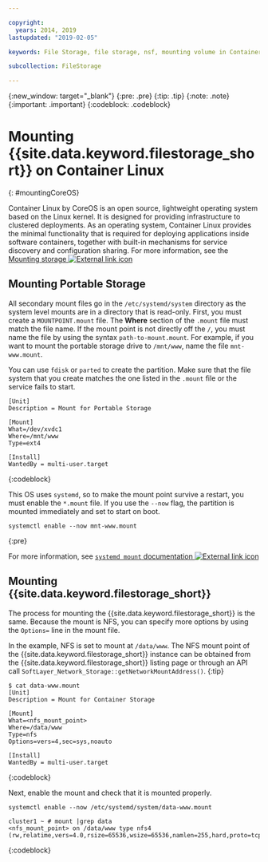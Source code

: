 ```yaml
---

copyright:
  years: 2014, 2019
lastupdated: "2019-02-05"

keywords: File Storage, file storage, nsf, mounting volume in Container Linux, CoreOS

subcollection: FileStorage

---
```

{:new_window: target="_blank"}
{:pre: .pre}
{:tip: .tip}
{:note: .note}
{:important: .important}
{:codeblock: .codeblock}


# Mounting {{site.data.keyword.filestorage_short}} on Container Linux
{: #mountingCoreOS}

Container Linux by CoreOS is an open source, lightweight operating system based on the Linux kernel. It is designed for providing infrastructure to clustered deployments. As an operating system, Container Linux provides the minimal functionality that is required for deploying applications inside software containers, together with built-in mechanisms for service discovery and configuration sharing. For more information, see the [Mounting storage ![External link icon](../../icons/launch-glyph.svg "External link icon")](https://coreos.com/os/docs/latest/mounting-storage.html)

## Mounting Portable Storage

All secondary mount files go in the `/etc/systemd/system` directory as the system level mounts are in a directory that is read-only. First, you must create a `MOUNTPOINT.mount` file. The **Where** section of the `.mount` file must match the file name. If the mount point is not directly off the `/`, you must name the file by using the syntax `path-to-mount.mount`. For example, if you want to mount the portable storage drive to `/mnt/www`, name the file `mnt-www.mount`.

You can use `fdisk` or `parted` to create the partition. Make sure that the file system that you create matches the one listed in the `.mount` file or the service fails to start.


```
[Unit]
Description = Mount for Portable Storage

[Mount]
What=/dev/xvdc1
Where=/mnt/www
Type=ext4

[Install]
WantedBy = multi-user.target
```
{:codeblock}


This OS uses `systemd`, so to make the mount point survive a restart, you must enable the `*.mount` file. If you use the `--now` flag, the partition is mounted immediately and set to start on boot.

```
systemctl enable --now mnt-www.mount
```
{:pre}

For more information, see [`systemd mount` documentation ![External link icon](../../icons/launch-glyph.svg "External link icon")](https://www.freedesktop.org/software/systemd/man/systemd.mount.html)

## Mounting {{site.data.keyword.filestorage_short}}

The process for mounting the {{site.data.keyword.filestorage_short}} is the same. Because the mount is NFS, you can specify more options by using the `Options=` line in the mount file.

In the example, NFS is set to mount at `/data/www`. The NFS mount point of the {{site.data.keyword.filestorage_short}} instance can be obtained from the {{site.data.keyword.filestorage_short}} listing page or through an API call `SoftLayer_Network_Storage::getNetworkMountAddress()`.
{:tip}

```
$ cat data-www.mount
[Unit]
Description = Mount for Container Storage

[Mount]
What=<nfs_mount_point>
Where=/data/www
Type=nfs
Options=vers=4,sec=sys,noauto

[Install]
WantedBy = multi-user.target
```
{:codeblock}

Next, enable the mount and check that it is mounted properly.

```
systemctl enable --now /etc/systemd/system/data-www.mount

cluster1 ~ # mount |grep data
<nfs_mount_point> on /data/www type nfs4 (rw,relatime,vers=4.0,rsize=65536,wsize=65536,namlen=255,hard,proto=tcp,port=0,timeo=600,retrans=2,sec=sys,clientaddr=10.81.x.x,local_lock=none,addr=10.1.x.x)
```
{:codeblock}
